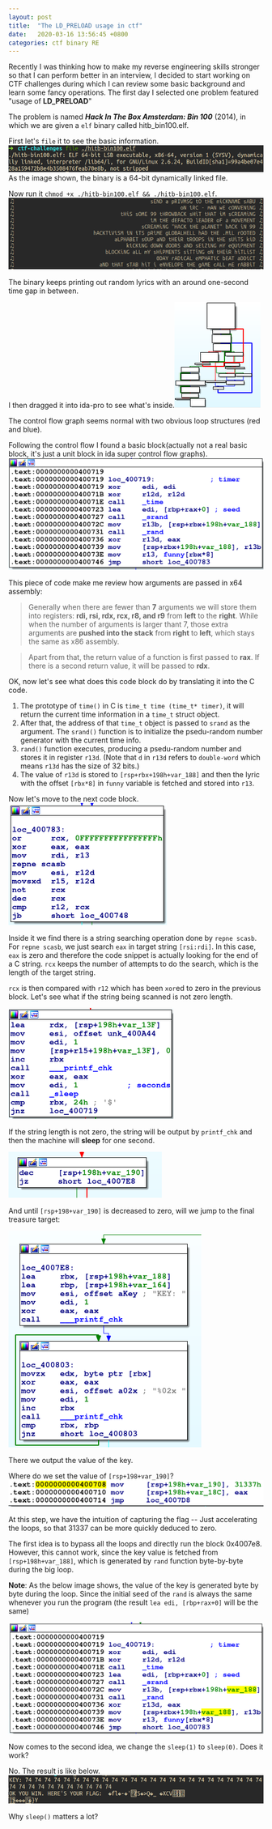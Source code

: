 ```yaml
---
layout: post
title:  "The LD_PRELOAD usage in ctf"
date:   2020-03-16 13:56:45 +0800
categories: ctf binary RE
---
```


Recently I was thinking how to make my reverse engineering skills stronger so that I can perform better in an interview, I decided to start working on CTF challenges during which I can review some basic background and learn some fancy operations. The first day I selected one problem featured "usage of **LD_PRELOAD**"

The problem is named ***Hack In The Box Amsterdam: Bin 100*** (2014), in which we are given a `elf` binary called hitb_bin100.elf.

First let's `file` it to see the basic information.
![](imgs/20200311-114439.png)
As the image shown, the binary is a 64-bit dynamically linked file.

Now run it `chmod +x ./hitb-bin100.elf && ./hitb-bin100.elf`.
![](imgs/20200311-114647.png)

The binary keeps printing out random lyrics with an around one-second time gap in between.

I then dragged it into ida-pro to see what's inside.![](imgs/20200311-114836.png) 

The control flow graph seems normal with two obvious loop structures (red and blue).

Following the control flow I found a basic block(actually not a real basic block, it's just a unit block in ida super control flow graphs). 
![](imgs/20200311-115032.png)

This piece of code make me review how arguments are passed in x64 assembly:

> Generally when there are fewer than **7** arguments we will store them into registers: **rdi, rsi, rdx, rcx, r8, and r9** from **left** to the **right**. While when the number of arguments is larger thant 7, those extra arguments are **pushed into the stack** from **right** to **left**, which stays the same as x86 assembly.

> Apart from that, the return value of a function is first passed to **rax**. If there is a second return value, it will be passed to **rdx**.

OK, now let's see what does this code block do by translating it into the C code.

1. The prototype of `time()` in C is `time_t time (time_t* timer)`, it will return the current time information in a `time_t` struct object.
2. After that, the address of that  `time_t` object is  passed to `srand` as the argument. The `srand()` function is to initialize the psedu-random number generator with the current time info.
3. `rand()` function executes, producing a psedu-random number and stores it in register `r13d`. (Note that `d` in `r13d` refers to `double-word` which means `r13d` has the size of 32 bits.)
4. The value of `r13d` is stored to `[rsp+rbx+198h+var_188]` and then the lyric with the offset `[rbx*8]` in `funny` variable is fetched and stored into `r13`.

Now let's move to the next code block.
![](imgs/20200311-123753.png)

Inside it we find there is a string searching operation done by `repne scasb`. For `repne scasb`, we just search `eax` in target string `[rsi:rdi]`. In this case, `eax` is zero and therefore the code snippet is actually looking for the end of a C string. `rcx` keeps the number of attempts to do the search, which is the length of the target string.

`rcx` is then compared with `r12` which has been `xor`ed to zero in the previous block. Let's see what if the string being scanned is not zero length.

![](imgs/20200311-124748.png)

If the string length is not zero, the string will be output by `printf_chk` and then the machine will **sleep** for one second.

![](imgs/20200311-124917.png)

And until `[rsp+198+var_190]` is decreased to zero, will we jump to the final treasure target:

![](imgs/20200311-125010.png)

There we output the value of the key.

Where do we set the value of `[rsp+198+var_190]`?
![](imgs/20200311-125140.png)

At this step, we have the intuition of capturing the flag -- Just accelerating the loops, so that 31337 can be more quickly deduced to zero.

The first idea is to bypass all the loops and directly run the block 0x4007e8. However, this cannot work, since the key value is fetched from `[rsp+198h+var_188]`, which is generated by `rand` function byte-by-byte during the big loop.

**Note**: As the below image shows, the value of the key is generated byte by byte during the loop. Since the initial seed of the `rand` is always the same whenever you run the program (the result `lea edi, [rbp+rax+0]` will be the same)

![](imgs/20200311-131024.png)

Now comes to the second idea, we change the `sleep(1)` to `sleep(0)`. Does it work?

No. The result is like below.
![](imgs/20200311-143849.png)

Why `sleep()` matters a lot?






